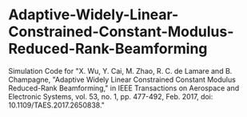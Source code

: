 # Adaptive-Widely-Linear-Constrained-Constant-Modulus-Reduced-Rank-Beamforming
Simulation Code for "X. Wu, Y. Cai, M. Zhao, R. C. de Lamare and B. Champagne, "Adaptive Widely Linear Constrained Constant Modulus Reduced-Rank Beamforming," in IEEE Transactions on Aerospace and Electronic Systems, vol. 53, no. 1, pp. 477-492, Feb. 2017, doi: 10.1109/TAES.2017.2650838."

